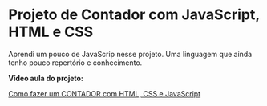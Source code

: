 # Projeto de Contador com JavaScript, HTML e CSS

Aprendi um pouco de JavaScrip nesse projeto. Uma linguagem que ainda tenho pouco repertório e conhecimento.

**Vídeo aula do projeto:**

[Como fazer um CONTADOR com HTML, CSS e JavaScript](https://www.youtube.com/watch?v=n-ujf4-rk3g&ab_channel=LarissaKich)